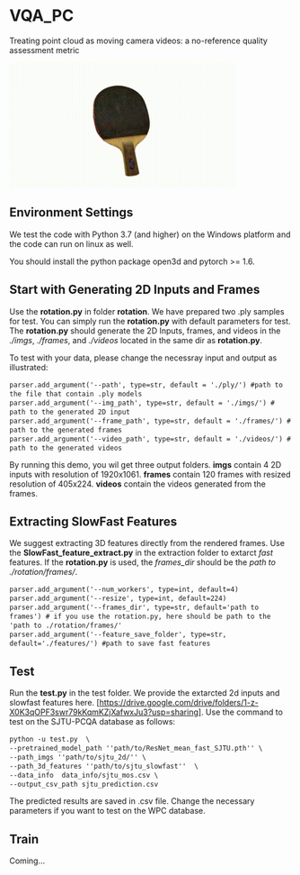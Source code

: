 # VQA_PC
Treating point cloud as moving camera videos: a no-reference quality assessment metric 

<img align="center" src="https://github.com/zzc-1998/VQA_PC/blob/main/video.gif">

## Environment Settings
We test the code with Python 3.7 (and higher) on the Windows platform and the code can run on linux as well.

You should install the python package open3d and pytorch >= 1.6.

## Start with Generating 2D Inputs and Frames
Use the **rotation.py** in folder **rotation**. We have prepared two .ply samples for test. You can simply run the **rotation.py** with default parameters for test. The **rotation.py** should generate the 2D Inputs, frames, and videos in the *./imgs*, *./frames*, and *./videos* located in the same dir as **rotation.py**.

To test with your data, please change the necessray input and output as illustrated:

```
parser.add_argument('--path', type=str, default = './ply/') #path to the file that contain .ply models
parser.add_argument('--img_path', type=str, default = './imgs/') # path to the generated 2D input
parser.add_argument('--frame_path', type=str, default = './frames/') # path to the generated frames
parser.add_argument('--video_path', type=str, default = './videos/') # path to the generated videos
```
By running this demo, you wil get three output folders. **imgs** contain 4 2D inputs with resolution of 1920x1061. **frames** contain 120 frames with resized resolution of 405x224. **videos** contain the videos generated from the frames.

## Extracting SlowFast Features
We suggest extracting 3D features directly from the rendered frames. Use the **SlowFast_feature_extract.py** in the extraction folder to extarct *fast* features. If the **rotation.py** is used, the *frames_dir* should be the *path to ./rotation/frames/*.
```
parser.add_argument('--num_workers', type=int, default=4)
parser.add_argument('--resize', type=int, default=224)
parser.add_argument('--frames_dir', type=str, default='path to frames') # if you use the rotation.py, here should be path to the 'path to ./rotation/frames/'
parser.add_argument('--feature_save_folder', type=str, default='./features/') #path to save fast features
```


## Test
Run the **test.py** in the test folder. We provide the extarcted 2d inputs and slowfast features here. [https://drive.google.com/drive/folders/1-z-X0K3qOPF3swr79kKqmKZjXafwxJu3?usp=sharing]. Use the command to test on the SJTU-PCQA database as follows:
```
python -u test.py  \
--pretrained_model_path ''path/to/ResNet_mean_fast_SJTU.pth'' \
--path_imgs ''path/to/sjtu_2d/'' \
--path_3d_features ''path/to/sjtu_slowfast''  \
--data_info  data_info/sjtu_mos.csv \
--output_csv_path sjtu_prediction.csv 
```
The predicted results are saved in .csv file. Change the necessary parameters if you want to test on the WPC database.


## Train
Coming...




